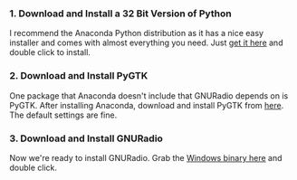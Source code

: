 ### 1. Download and Install a 32 Bit Version of Python

I recommend the Anaconda Python distribution as it has a nice easy installer and comes with almost everything you need. Just [get it here](http://09c8d0b2229f813c1b93-c95ac804525aac4b6dba79b00b39d1d3.r79.cf1.rackcdn.com/Anaconda-1.9.1-Windows-x86.exe) and double click to install.

### 2. Download and Install PyGTK

One package that Anaconda doesn't include that GNURadio depends on is PyGTK. After installing Anaconda, download and install PyGTK from [here](http://ftp.gnome.org/pub/GNOME/binaries/win32/pygtk/2.24/pygtk-all-in-one-2.24.2.win32-py2.7.msi). The default settings are fine.

### 3. Download and Install GNURadio

Now we're ready to install GNURadio. Grab the [Windows binary here](http://files.ettus.com/binaries/gnuradio/gnuradio_v3.7.2.1/gnuradio_3.7.2.1_Win32.exe) and double click.
